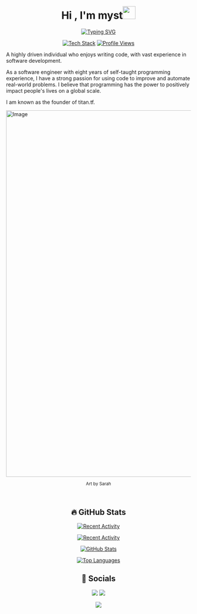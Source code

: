 <!-- Intro  -->
<h1 align="center"><b>Hi , I'm myst</b><img src="https://media.giphy.com/media/hvRJCLFzcasrR4ia7z/giphy.gif" width="35"></h1>

<p align="center">
	<a href="https://git.io/typing-svg"><img src="https://readme-typing-svg.demolab.com?font=Fira+Code&pause=1000&color=30F7FF&center=true&vCenter=true&width=435&lines=I'm+a+22+yo.+software+engineer;from+SG%2C+Singapore%F0%9F%91%8B%F0%9F%8F%BB;Self-taught+programmer" alt="Typing SVG" /></a>
</p>

<!-- Badges -->
<p align="center">
	<a href="https://stackshare.io/my3t/my-stack"><img src="http://img.shields.io/badge/tech-stack-0690fa.svg?style=flat" alt="Tech Stack"></a>
	<a href="https://github.com/antonkomarev/github-profile-views-counter"><img src="https://komarev.com/ghpvc/?username=my3t&color=blueviolet" alt="Profile Views" /></a>
</p>

<!-- Description -->
A highly driven individual who enjoys writing code, with vast experience in software development.

As a software engineer with eight years of self-taught programming experience, I have a strong passion for using code to improve and automate real-world problems. I believe that programming has the power to positively impact people's lives on a global scale.

I am known as the founder of titan.tf.

<!-- Banner -->
<img src="https://user-images.githubusercontent.com/33184869/133915416-fa2fad6c-3ae8-45c2-988c-71c20574bf9f.gif" width="1000px" alt="Image">
<sub>
	<p align="center">Art by Sarah</p>
</sub>

<br />

<!-- GitHub Stats -->
<h2 align="center"><b>🔥 GitHub Stats</b></h2>

<p align="center">
	<a target="_blank" href="https://github.com/ryo-ma/github-profile-trophy"><img src="https://github-profile-trophy.vercel.app/?username=my3t&theme=onedark" alt="Recent Activity"></a>
</p>

<p align="center">
	<a target="_blank" href="https://github.com/ryo-ma/github-profile-trophy"><img src="https://github-readme-stats.vercel.app/api/wakatime?username=myst&layout=compact&hide_title=true&theme=github_dark" alt="Recent Activity"></a>
</p>

<p align="center">
	<a target="_blank" href="https://github.com/ryo-ma/github-profile-trophy"><img src="https://github-readme-stats.vercel.app/api?username=my3t&theme=github_dark" alt="GitHub Stats"></a>
</p>

<p align="center">
	<a target="_blank" href="https://github.com/ryo-ma/github-profile-trophy"><img src="https://github-readme-stats.vercel.app/api/top-langs/?username=my3t&theme=github_dark" alt="Top Languages"></a>
</p>

<!-- Socials -->
<h2 align="center"><b>💬 Socials</b></h2>

<p align="center">
	<a target="_blank" href="https://discordapp.com/users/136168174516174848"><img src="https://img.shields.io/badge/Discord-7289da?style=for-the-badge&logo=Discord&logoColor=white"></img></a>
	<a target="_blank" href="https://steamcommunity.com/profiles/76561198088419275"><img src="https://img.shields.io/badge/Steam-171a21?style=for-the-badge&logo=Steam&logoColor=white"></img></a>
</p>

<p align="center">
	<a target="_blank" href="https://spotify-github-profile.vercel.app/api/view?uid=mysterioan&redirect=true"><img src="https://spotify-github-profile.vercel.app/api/view?uid=mysterioan&cover_image=true&theme=default&show_offline=false&background_color=121212"></img></a>
</p>
